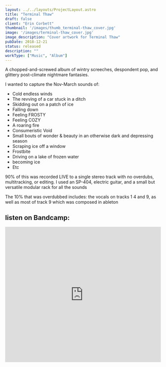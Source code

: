 ```yaml
---
layout: ../../layouts/ProjectLayout.astro
title: "Terminal Thaw"
draft: false
client: "Erin Corbett"
thumbnail: '/images/thumb_terminal-thaw_cover.jpg'
image: '/images/terminal-thaw_cover.jpg'
image_description: "Cover artwork for Terminal Thaw"
pubDate: 2018-12-21
status: released
description: ""
workType: ["Music", "Album"]
---
```


A chopped-and-screwed album of wintry screeches, despondent pop, and glittery post-climate nightmare fantasies.

I wanted to capture the Nov-March sounds of:
- Cold endless winds
- The revving of a car stuck in a ditch
- Skidding out on a patch of ice
- Falling down
- Feeling FROSTY
- Feeling COZY
- A roaring fire
- Consumeristic Void
- Small bouts of wonder & beauty in an otherwise dark and depressing season
- Scraping ice off a window
- Frostbite
- Driving on a lake of frozen water
- becoming ice
- Etc

90% of this was recorded LIVE to a single stereo track with no overdubs, multitracking, or editing. I used an SP-404, electric guitar, and a small but versatile modular rack for all the sounds

The 10% that was overdubbed includes: the vocals on tracks 1 4 and 9, as well as most of track 9 which was composed in ableton

## listen on Bandcamp:

<iframe style="border: 0; width: 100%; height: 439px;" src="https://bandcamp.com/EmbeddedPlayer/album=3020854686/size=large/bgcol=333333/linkcol=e99708/artwork=none/transparent=true/" seamless><a href="https://erincorbett.bandcamp.com/album/terminal-thaw">Terminal Thaw by Erin Corbett</a></iframe>